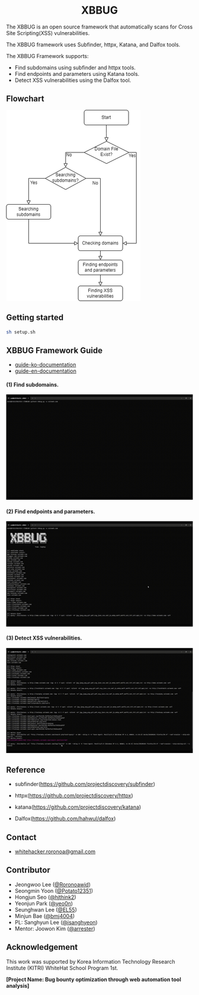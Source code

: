 <h1 align="center">XBBUG</h1>

The XBBUG is an open source framework that automatically scans for Cross Site Scripting(XSS) vulnerabilities.

The XBBUG framework uses Subfinder, httpx, Katana, and Dalfox tools.

The XBBUG Framework supports:

-   Find subdomains using subfinder and httpx tools.
-   Find endpoints and parameters using Katana tools.
-   Detect XSS vulnerabilities using the Dalfox tool.

<h2>Flowchart</h2>
<img src="./assets/XBBUG Flowchart.png" alt="XBBUG Flowchart">
<br/>

<h2>Getting started</h2>

```sh
sh setup.sh
```

<h2>XBBUG Framework Guide</h2>

-   [guide-ko-documentation](./GUIDE_ko.md)
-   [guide-en-documentation](./GUIDE_en.md)

#### (1) Find subdomains.

<img src="./assets/subfinder_httpx.gif" alt="XBBUG Flowchart">

#### (2) Find endpoints and parameters.

<img src="./assets/Katana.gif" alt="XBBUG Flowchart">

#### (3) Detect XSS vulnerabilities.

<img src="./assets/Dalfox.gif" alt="XBBUG Flowchart">

<h2>Reference</h2>

-   subfinder(https://github.com/projectdiscovery/subfinder)

-   httpx(https://github.com/projectdiscovery/httpx)

-   katana(https://github.com/projectdiscovery/katana)

-   Dalfox(https://github.com/hahwul/dalfox)

<h2>Contact</h2>

-   whitehacker.roronoa@gmail.com

<h2>Contributor</h2>

-   Jeongwoo Lee ([@Roronoawjd](https://github.com/Roronoawjd))
-   Seongmin Yoon ([@Potato12351](https://github.com/Potato12351))
-   Hongjun Seo ([@hjthink2](https://github.com/hjthink2))
-   Yeonjun Park ([@yeo0n](https://github.com/yeo0n))
-   Seunghwan Lee ([@EL55](https://github.com/EL55))
-   Minjun Bae ([@bmj4004](https://github.com/bmj4004))
-   PL: Sanghyun Lee ([@isanghyeon](https://github.com/isanghyeon))
-   Mentor: Joowon Kim ([@arrester](https://github.com/arrester))

<h2>Acknowledgement</h2>

This work was supported by Korea Information Technology Research Institute (KITRI) WhiteHat School Program 1st.

**[Project Name: Bug bounty optimization through web automation tool analysis]**
